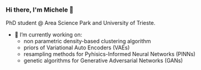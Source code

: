 ### Hi there, I'm Michele 👋

PhD student @ Area Science Park and University of Trieste.

- 🔭 I’m currently working on:
  - non parametric density-based clustering algorithm 
  - priors of Variational Auto Encoders (VAEs)
  - resampling methods for Pyhisics-Informed Neural Networks (PINNs)
  - genetic algorithms for Generative Adversarial Networks (GANs)
 
<!--
- 🌱 I’m currently learning ...
- 👯 I’m looking to collaborate on ...
- 🤔 I’m looking for help with ...
- 💬 Ask me about ...
- 📫 How to reach me: ...
- 😄 Pronouns: ...
- ⚡ Fun fact: ...

-->
